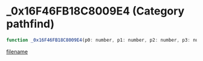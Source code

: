 # _0x16F46FB18C8009E4 (Category pathfind)

```js
function _0x16F46FB18C8009E4(p0: number, p1: number, p2: number, p3: number, p4: number): number
```

[filename](_0x16F46FB18C8009E4_m.md ':include')